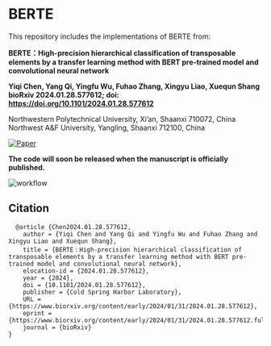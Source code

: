 # BERTE
This repository includes the implementations of BERTE from:

**BERTE：High-precision hierarchical classification of transposable elements by a transfer learning method with BERT pre-trained model and convolutional neural network**

**Yiqi Chen, Yang Qi, Yingfu Wu, Fuhao Zhang, Xingyu Liao, Xuequn Shang**<br>
**bioRxiv 2024.01.28.577612; doi: https://doi.org/10.1101/2024.01.28.577612**

Northwestern Polytechnical University, Xi’an, Shaanxi 710072, China<br>
Northwest A&F University, Yangling, Shaanxi 712100, China

[![Paper](https://img.shields.io/badge/Paper-PDF-blue)](<https://www.biorxiv.org/content/10.1101/2024.01.28.577612v1>)

**The code will soon be released when the manuscript is officially published.**

![workflow](https://github.com/yiqichen-2000/BERTE/assets/76149916/bb7ce8a9-b3d0-4239-b9f5-c9bdce724614)

## Citation
```
  @article {Chen2024.01.28.577612,
	author = {Yiqi Chen and Yang Qi and Yingfu Wu and Fuhao Zhang and Xingyu Liao and Xuequn Shang},
	title = {BERTE：High-precision hierarchical classification of transposable elements by a transfer learning method with BERT pre-trained model and convolutional neural network},
	elocation-id = {2024.01.28.577612},
	year = {2024},
	doi = {10.1101/2024.01.28.577612},
	publisher = {Cold Spring Harbor Laboratory},
	URL = {https://www.biorxiv.org/content/early/2024/01/31/2024.01.28.577612},
	eprint = {https://www.biorxiv.org/content/early/2024/01/31/2024.01.28.577612.full.pdf},
	journal = {bioRxiv}
}
